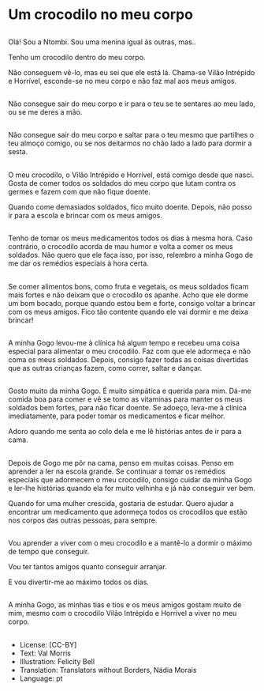 # Um crocodilo no meu corpo

##
Olá! Sou a Ntombi. Sou uma menina igual às outras, mas..

Tenho um crocodilo dentro do meu corpo.

Não conseguem vê-lo, mas eu sei que ele está lá. Chama-se Vilão Intrépido e Horrível, esconde-se no meu corpo e não faz mal aos meus amigos.

##
Não consegue sair do meu corpo e ir para o teu se te sentares ao meu lado, ou se me deres a mão.

##
Não consegue sair do meu corpo e saltar para o teu mesmo que partilhes o teu almoço comigo, ou se nos deitarmos no chão lado a lado para dormir a sesta.

##
O meu crocodilo, o Vilão Intrépido e Horrível, está comigo desde que nasci. Gosta de comer todos os soldados do meu corpo que lutam contra os germes e fazem com que não fique doente.

Quando come demasiados soldados, fico muito doente. Depois, não posso ir para a escola e brincar com os meus amigos.

##
Tenho de tomar os meus medicamentos todos os dias à mesma hora. Caso contrário, o crocodilo acorda de mau humor e volta a comer os meus soldados. Não quero que ele faça isso, por isso, relembro a minha Gogo de me dar os remédios especiais à hora certa.

##
Se comer alimentos bons, como fruta e vegetais, os meus soldados ficam mais fortes e não deixam que o crocodilo os apanhe. Acho que ele dorme um bom bocado, porque quando estou bem e forte, consigo voltar a brincar com os meus amigos. Fico tão contente quando ele vai dormir e me deixa brincar!

##
A minha Gogo levou-me à clínica há algum tempo e recebeu uma coisa especial para alimentar o meu crocodilo. Faz com que ele adormeça e não coma os meus soldados. Depois, consigo fazer todas as coisas divertidas que as outras crianças fazem, como correr, saltar e dançar.

##
Gosto muito da minha Gogo. É muito simpática e querida para mim. Dá-me comida boa para comer e vê se tomo as vitaminas para manter os meus soldados bem fortes, para não ficar doente. Se adoeço, leva-me à clínica imediatamente, para poder tomar os medicamentos e ficar melhor.

Adoro quando me senta ao colo dela e me lê histórias antes de ir para a cama.

##
Depois de Gogo me pôr na cama, penso em muitas coisas. Penso em aprender a ler na escola grande. Se continuar a tomar os remédios especiais que adormecem o meu crocodilo, consigo cuidar da minha Gogo e ler-lhe histórias quando ela for muito velhinha e já não conseguir ver bem.

Quando for uma mulher crescida, gostaria de estudar. Quero ajudar a encontrar um medicamento que adormeça todos os crocodilos que estão nos corpos das outras pessoas, para sempre.

##
Vou aprender a viver com o meu crocodilo e a mantê-lo a dormir o máximo de tempo que conseguir.

Vou ter tantos amigos quanto conseguir arranjar.

E vou divertir-me ao máximo todos os dias.

##
A minha Gogo, as minhas tias e tios e os meus amigos gostam muito de mim, mesmo com o crocodilo Vilão Intrépido e Horrível a viver no meu corpo.

##
* License: [CC-BY]
* Text: Val Morris
* Illustration: Felicity Bell
* Translation: Translators without Borders, Nádia Morais
* Language: pt
